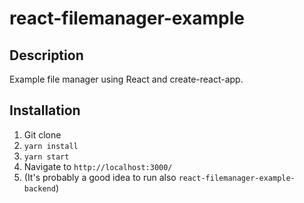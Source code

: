 # react-filemanager-example

## Description

Example file manager using React and create-react-app.

## Installation

1. Git clone
2. `yarn install`
3. `yarn start`
4. Navigate to `http://localhost:3000/`
5. (It's probably a good idea to run also `react-filemanager-example-backend`)